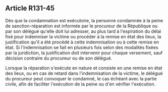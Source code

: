 Article R131-45
----
Dès que la condamnation est exécutoire, la personne condamnée à la peine de
sanction-réparation est informée par le procureur de la République ou par son
délégué qu'elle doit lui adresser, au plus tard à l'expiration du délai fixé
pour indemniser la victime ou procéder à la remise en état des lieux, la
justification qu'il a été procédé à cette indemnisation ou à cette remise en
état. Si l'indemnisation se fait en plusieurs fois selon des modalités fixées
par la juridiction, la justification doit intervenir pour chaque versement, sauf
décision contraire du procureur ou de son délégué.

Lorsque la réparation s'exécute en nature et consiste en une remise en état des
lieux, ou en cas de retard dans l'indemnisation de la victime, le délégué du
procureur peut convoquer le condamné, le cas échéant avec la partie civile, afin
de faciliter l'exécution de la peine ou d'en vérifier l'exécution.

